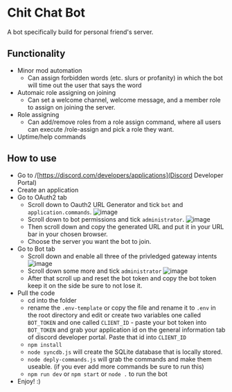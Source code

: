 # Chit Chat Bot
A bot specifically build for personal friend's server.

## Functionality
* Minor mod automation
  - Can assign forbidden words (etc. slurs or profanity) in which the bot will time out the user that says the word
* Automaic role assigning on joining
  - Can set a welcome channel, welcome message, and a member role to assign on joining the server.
* Role assigning
  - Can add/remove roles from a role assign command, where all users can execute /role-assign and pick a role they want.
* Uptime/help commands

## How to use
* Go to /[https://discord.com/developers/applications](Discord Developer Portal)
* Create an application
* Go to OAuth2 tab
  - Scroll down to Oauth2 URL Generator and tick `bot` and `application.commands`.
  ![image](https://github.com/user-attachments/assets/ec428883-ad34-4fcb-8481-d9bce29327be)
  - Scroll down to bot permissions and tick `administrator`.
  ![image](https://github.com/user-attachments/assets/51ec6d97-a128-47ce-b14f-8f2854580cf4)
  - Then scroll down and copy the generated URL and put it in your URL bar in your chosen browser.
  - Choose the server you want the bot to join.
* Go to Bot tab
  - Scroll down and enable all three of the privledged gateway intents
  ![image](https://github.com/user-attachments/assets/6e29c0e3-d7ae-4b07-b26e-24b15b63c592)
  - Scroll down some more and tick `administrator`
  ![image](https://github.com/user-attachments/assets/5c781a5e-e541-4c4c-b32f-67059295fd17)
  - After that scroll up and reset the bot token and copy the bot token keep it on the side be sure to not lose it.
* Pull the code
  - cd into the folder
  - rename the `.env-template` or copy the file and rename it to `.env` in the root directory and edit or create two variables one called `BOT_TOKEN` and one called `CLIENT_ID`
        - paste your bot token into `BOT_TOKEN` and grab your application id on the general information tab of discord developer portal. Paste that id into `CLIENT_ID`
  - `npm install`
  - `node syncdb.js` will create the SQLite database that is locally stored.
  - `node deply-commands.js` will grab the commands and make them useable. (if you ever add more commands be sure to run this)
  - `npm run dev` or `npm start` or `node .` to run the bot
* Enjoy! :)

